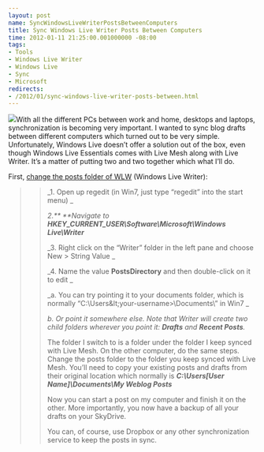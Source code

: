 ```yaml
---
layout: post
name: SyncWindowsLiveWriterPostsBetweenComputers
title: Sync Windows Live Writer Posts Between Computers
time: 2012-01-11 21:25:00.001000000 -08:00
tags:
- Tools
- Windows Live Writer
- Windows Live
- Sync
- Microsoft
redirects:
- /2012/01/sync-windows-live-writer-posts-between.html
---
```

![](https://public.sn2.livefilestore.com/y1pXz9ghSH071kCGDO68fx3YcX_s4r_Sa1Mgtl4A3-gYaCHW4rsiWuBfvBf3ebP9KNoMh1ByZWWaiukqRLpMf2b0Q/Windows_Live_Writer_logo.png?psid=1)With all the different PCs between work and home, desktops and laptops, synchronization is becoming very important. I wanted to sync blog drafts between different computers which turned out to be very simple. Unfortunately, Windows Live doesn’t offer a solution out of the box, even though Windows Live Essentials comes with Live Mesh along with Live Writer. It’s a matter of putting two and two together which what I’ll do.

First, [change the posts folder of WLW](http://www.lehsys.com/2011/04/how-to-change-the-drafts-and-recent-posts-folder-in-windows-live-writer-2011/) (Windows Live Writer):
 > > _1. Open up regedit (in Win7, just type “regedit” into the start menu) _ <p>_2.** **Navigate to **HKEY_CURRENT_USER\Software\Microsoft\Windows Live\Writer**_  <p>_3. Right click on the “Writer” folder in the left pane and choose New &gt; String Value _ <p>_4. Name the value **PostsDirectory** and then double-click on it to edit _ <p>_a. You can try pointing it to your documents folder, which is normally “C:\Users\&lt;your-username&gt;\Documents\” in Win7 _ <p>_b. Or point it somewhere else. Note that Writer will create two child folders wherever you point it: **Drafts** and **Recent Posts**._ <p>The folder I switch to is a folder under the folder I keep synced with Live Mesh. On the other computer, do the same steps. Change the posts folder to the folder you keep synced with Live Mesh. You’ll need to copy your existing posts and drafts from their original location which normally is **_C:\Users\[User Name]\Documents\My Weblog Posts_**  <p>Now you can start a post on my computer and finish it on the other. More importantly, you now have a backup of all your drafts on your SkyDrive.  <p>You can, of course, use Dropbox or any other synchronization service to keep the posts in sync.     